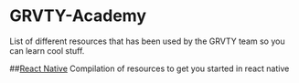 # GRVTY-Academy
List of different resources that has been used by the GRVTY team so you can learn cool stuff. 

##[React Native](https://github.com/grvty-labs/GRVTY-Academy/blob/master/React-native.md)
Compilation of resources to get you started in react native
